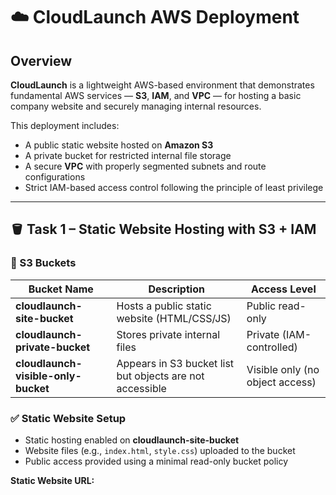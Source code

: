 # ☁️ CloudLaunch AWS Deployment

## Overview
**CloudLaunch** is a lightweight AWS-based environment that demonstrates fundamental AWS services — **S3**, **IAM**, and **VPC** — for hosting a basic company website and securely managing internal resources.

This deployment includes:
- A public static website hosted on **Amazon S3**
- A private bucket for restricted internal file storage
- A secure **VPC** with properly segmented subnets and route configurations
- Strict IAM-based access control following the principle of least privilege

---

## 🪣 Task 1 – Static Website Hosting with S3 + IAM

### 🔹 S3 Buckets

| Bucket Name | Description | Access Level |
|--------------|-------------|---------------|
| **cloudlaunch-site-bucket** | Hosts a public static website (HTML/CSS/JS) | Public read-only |
| **cloudlaunch-private-bucket** | Stores private internal files | Private (IAM-controlled) |
| **cloudlaunch-visible-only-bucket** | Appears in S3 bucket list but objects are not accessible | Visible only (no object access) |

### ✅ Static Website Setup
- Static hosting enabled on **cloudlaunch-site-bucket**
- Website files (e.g., `index.html`, `style.css`) uploaded to the bucket
- Public access provided using a minimal read-only bucket policy

**Static Website URL:**
